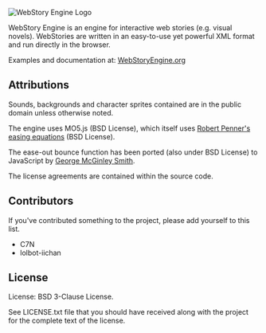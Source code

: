 ![WebStory Engine Logo](https://iiyo.org/res/webstory-engine-logo.png)

WebStory Engine is an engine for interactive web stories (e.g. visual
novels). WebStories are written in an easy-to-use yet powerful XML format
and run directly in the browser.

Examples and documentation at: [WebStoryEngine.org](http://webstoryengine.org "WebStoryEngine Official Site")

## Attributions ##

Sounds, backgrounds and character sprites contained are in the public domain unless otherwise noted.

The engine uses MO5.js (BSD License), which itself uses
[Robert Penner's easing equations](http://www.robertpenner.com/easing/) (BSD License).
 
The ease-out bounce function has been ported (also under BSD License) to JavaScript by 
[George McGinley Smith](http://gsgd.co.uk/sandbox/jquery/easing/). 

The license agreements are contained within the source code.

## Contributors ##

If you've contributed something to the project, please add yourself to this list.

 * C7N
 * lolbot-iichan

## License ##

License: BSD 3-Clause License.

See LICENSE.txt file that you should have received along with the project for the complete text
of the license.
